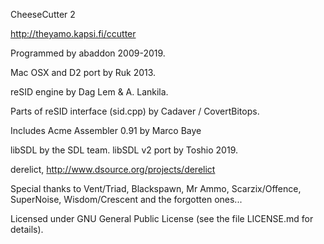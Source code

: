 CheeseCutter 2

http://theyamo.kapsi.fi/ccutter

Programmed by abaddon 2009-2019.

Mac OSX and D2 port by Ruk 2013.

reSID engine by Dag Lem & A. Lankila.

Parts of reSID interface (sid.cpp) by Cadaver / CovertBitops.

Includes Acme Assembler 0.91 by Marco Baye

libSDL by the SDL team.
libSDL v2 port by Toshio 2019.

derelict, http://www.dsource.org/projects/derelict

Special thanks to Vent/Triad, Blackspawn, Mr Ammo, Scarzix/Offence, 
SuperNoise, Wisdom/Crescent and the forgotten ones...

Licensed under GNU General Public License (see the file LICENSE.md for details).
